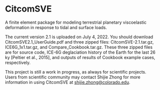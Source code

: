 # CitcomSVE
A finite element package for modeling terrestrial planetary viscoelastic deformation in response to tidal and surface loads.

The current version 2.1 is uploaded on July 4, 2022. You should download CitcomSVE2.1_UserGuide.pdf and three zipped files: CitcomSVE-2.1.tar.gz, ICE6G_1x1.tar.gz, and Compare_Cookbook.tar.gz. These three zipped files are for source code, ICE-6G deglaciation history of the Earth for the last 26 ky [Peltier et al., 2015], and outputs of results of Cookbook example cases, respectively.  

This project is still a work in progress, as always for scientific projects. Users from scientific community may contact Shijie Zhong for more information in using CitcomSVE at shijie.zhong@colorado.edu.
